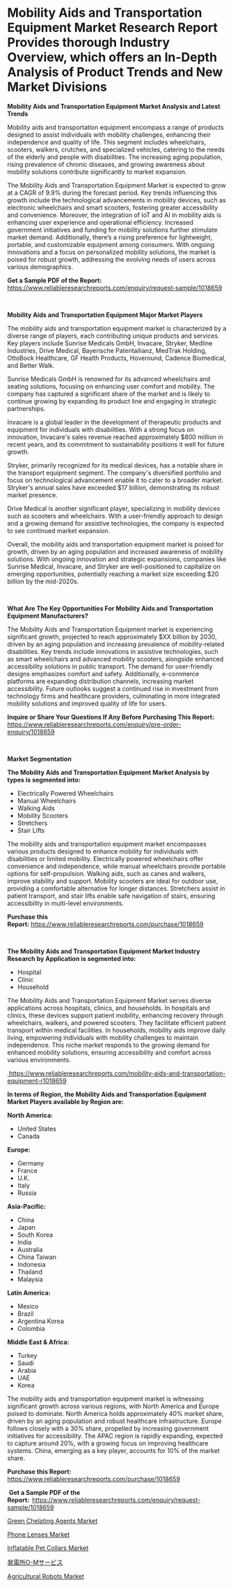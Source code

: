 <p><h1>Mobility Aids and Transportation Equipment Market Research Report Provides thorough Industry Overview, which offers an In-Depth Analysis of Product Trends and New Market Divisions</h1></p><p><strong>Mobility Aids and Transportation Equipment Market Analysis and Latest Trends</strong></p>
<p><p>Mobility aids and transportation equipment encompass a range of products designed to assist individuals with mobility challenges, enhancing their independence and quality of life. This segment includes wheelchairs, scooters, walkers, crutches, and specialized vehicles, catering to the needs of the elderly and people with disabilities. The increasing aging population, rising prevalence of chronic diseases, and growing awareness about mobility solutions contribute significantly to market expansion.</p><p>The Mobility Aids and Transportation Equipment Market is expected to grow at a CAGR of 9.9% during the forecast period. Key trends influencing this growth include the technological advancements in mobility devices, such as electronic wheelchairs and smart scooters, fostering greater accessibility and convenience. Moreover, the integration of IoT and AI in mobility aids is enhancing user experience and operational efficiency. Increased government initiatives and funding for mobility solutions further stimulate market demand. Additionally, there’s a rising preference for lightweight, portable, and customizable equipment among consumers. With ongoing innovations and a focus on personalized mobility solutions, the market is poised for robust growth, addressing the evolving needs of users across various demographics.</p></p>
<p><strong>Get a Sample PDF of the Report:&nbsp;</strong> <a href="https://www.reliableresearchreports.com/enquiry/request-sample/1018659">https://www.reliableresearchreports.com/enquiry/request-sample/1018659</a></p>
<p>&nbsp;</p>
<p><strong>Mobility Aids and Transportation Equipment Major Market Players</strong></p>
<p><p>The mobility aids and transportation equipment market is characterized by a diverse range of players, each contributing unique products and services. Key players include Sunrise Medicals GmbH, Invacare, Stryker, Medline Industries, Drive Medical, Bayerische Patentallianz, MedTrak Holding, OttoBock Healthcare, GF Health Products, Hoveround, Cadence Biomedical, and Better Walk.</p><p>Sunrise Medicals GmbH is renowned for its advanced wheelchairs and seating solutions, focusing on enhancing user comfort and mobility. The company has captured a significant share of the market and is likely to continue growing by expanding its product line and engaging in strategic partnerships.</p><p>Invacare is a global leader in the development of therapeutic products and equipment for individuals with disabilities. With a strong focus on innovation, Invacare's sales revenue reached approximately $800 million in recent years, and its commitment to sustainability positions it well for future growth.</p><p>Stryker, primarily recognized for its medical devices, has a notable share in the transport equipment segment. The company's diversified portfolio and focus on technological advancement enable it to cater to a broader market. Stryker's annual sales have exceeded $17 billion, demonstrating its robust market presence.</p><p>Drive Medical is another significant player, specializing in mobility devices such as scooters and wheelchairs. With a user-friendly approach to design and a growing demand for assistive technologies, the company is expected to see continued market expansion.</p><p>Overall, the mobility aids and transportation equipment market is poised for growth, driven by an aging population and increased awareness of mobility solutions. With ongoing innovation and strategic expansions, companies like Sunrise Medical, Invacare, and Stryker are well-positioned to capitalize on emerging opportunities, potentially reaching a market size exceeding $20 billion by the mid-2020s.</p></p>
<p>&nbsp;</p>
<p><strong>What Are The Key Opportunities For Mobility Aids and Transportation Equipment Manufacturers?</strong></p>
<p><p>The Mobility Aids and Transportation Equipment market is experiencing significant growth, projected to reach approximately $XX billion by 2030, driven by an aging population and increasing prevalence of mobility-related disabilities. Key trends include innovations in assistive technologies, such as smart wheelchairs and advanced mobility scooters, alongside enhanced accessibility solutions in public transport. The demand for user-friendly designs emphasizes comfort and safety. Additionally, e-commerce platforms are expanding distribution channels, increasing market accessibility. Future outlooks suggest a continued rise in investment from technology firms and healthcare providers, culminating in more integrated mobility solutions and improved quality of life for users.</p></p>
<p><strong>Inquire or Share Your Questions If Any Before Purchasing This Report:</strong> <a href="https://www.reliableresearchreports.com/enquiry/pre-order-enquiry/1018659">https://www.reliableresearchreports.com/enquiry/pre-order-enquiry/1018659</a></p>
<p>&nbsp;</p>
<p><strong>Market Segmentation</strong></p>
<p><strong>The Mobility Aids and Transportation Equipment Market Analysis by types is segmented into:</strong></p>
<p><ul><li>Electrically Powered Wheelchairs</li><li>Manual Wheelchairs</li><li>Walking Aids</li><li>Mobility Scooters</li><li>Stretchers</li><li>Stair Lifts</li></ul></p>
<p><p>The mobility aids and transportation equipment market encompasses various products designed to enhance mobility for individuals with disabilities or limited mobility. Electrically powered wheelchairs offer convenience and independence, while manual wheelchairs provide portable options for self-propulsion. Walking aids, such as canes and walkers, improve stability and support. Mobility scooters are ideal for outdoor use, providing a comfortable alternative for longer distances. Stretchers assist in patient transport, and stair lifts enable safe navigation of stairs, ensuring accessibility in multi-level environments.</p></p>
<p><strong>Purchase this Report:&nbsp;</strong><a href="https://www.reliableresearchreports.com/purchase/1018659">https://www.reliableresearchreports.com/purchase/1018659</a></p>
<p>&nbsp;</p>
<p><strong>The Mobility Aids and Transportation Equipment Market Industry Research by Application is segmented into:</strong></p>
<p><ul><li>Hospital</li><li>Clinic</li><li>Household</li></ul></p>
<p><p>The Mobility Aids and Transportation Equipment Market serves diverse applications across hospitals, clinics, and households. In hospitals and clinics, these devices support patient mobility, enhancing recovery through wheelchairs, walkers, and powered scooters. They facilitate efficient patient transport within medical facilities. In households, mobility aids improve daily living, empowering individuals with mobility challenges to maintain independence. This niche market responds to the growing demand for enhanced mobility solutions, ensuring accessibility and comfort across various environments.</p></p>
<p><a href="https://www.reliableresearchreports.com/mobility-aids-and-transportation-equipment-r1018659">&nbsp;https://www.reliableresearchreports.com/mobility-aids-and-transportation-equipment-r1018659</a></p>
<p><strong>In terms of Region, the Mobility Aids and Transportation Equipment Market Players available by Region are:</strong></p>
<p>
    <p> <strong> North America: </strong>
        <ul>
            <li>United States</li>
            <li>Canada</li>
        </ul>
        </p> 
    <p> <strong> Europe: </strong>
        <ul>
            <li>Germany</li>
            <li>France</li>
            <li>U.K.</li>
            <li>Italy</li>
            <li>Russia</li>
        </ul>
        </p> 
    <p> <strong> Asia-Pacific: </strong>
        <ul>
            <li>China</li>
            <li>Japan</li>
            <li>South Korea</li>
            <li>India</li>
            <li>Australia</li>
            <li>China Taiwan</li>
            <li>Indonesia</li>
            <li>Thailand</li>
            <li>Malaysia</li>
        </ul>
        </p> 
    <p> <strong> Latin America: </strong>
        <ul>
            <li>Mexico</li>
            <li>Brazil</li>
            <li>Argentina Korea</li>
            <li>Colombia</li>
        </ul>
        </p> 
    <p> <strong> Middle East & Africa: </strong>
        <ul>
            <li>Turkey</li>
            <li>Saudi</li>
            <li>Arabia</li>
            <li>UAE</li>
            <li>Korea</li>
        </ul>
    </p>
    </p>
<p><p>The mobility aids and transportation equipment market is witnessing significant growth across various regions, with North America and Europe poised to dominate. North America holds approximately 40% market share, driven by an aging population and robust healthcare infrastructure. Europe follows closely with a 30% share, propelled by increasing government initiatives for accessibility. The APAC region is rapidly expanding, expected to capture around 20%, with a growing focus on improving healthcare systems. China, emerging as a key player, accounts for 10% of the market share.</p></p>
<p><strong>Purchase this Report: </strong><a href="https://www.reliableresearchreports.com/purchase/1018659">https://www.reliableresearchreports.com/purchase/1018659</a></p>
<p>&nbsp;<strong>Get a Sample PDF of the Report:&nbsp;&nbsp;</strong><a href="https://www.reliableresearchreports.com/enquiry/request-sample/1018659">https://www.reliableresearchreports.com/enquiry/request-sample/1018659</a></p>
<p><strong></strong></p>
<p><p><a href="https://issuu.com/reportprime-2/docs/green-chelating-agents-market-size-_4a6efbcff45f21">Green Chelating Agents Market</a></p><p><a href="https://www.linkedin.com/pulse/phone-lenses-market-trends-analysis-opportunities-challenges-xvdrc?trackingId=ZPOBLnWhQuKGtllCbKaVWg%3D%3D">Phone Lenses Market</a></p><p><a href="https://www.linkedin.com/pulse/inflatable-pet-collars-market-global-regional-analysis-focus-wdzgc?trackingId=MN%2BdrlLZRvmmcbHhxkJD0g%3D%3D">Inflatable Pet Collars Market</a></p><p><a href="https://medium.com/@lamarledner2023/power-plant-o-m-services-market-%E3%81%AE%E3%82%B0%E3%83%AD%E3%83%BC%E3%83%90%E3%83%AB%E5%B8%82%E5%A0%B4%E6%A6%82%E8%A6%81%E3%81%AF-%E4%B8%96%E7%95%8C%E3%81%8A%E3%82%88%E3%81%B3%E4%B8%BB%E8%A6%81%E5%B8%82%E5%A0%B4%E3%81%AB%E3%81%8A%E3%81%91%E3%82%8B%E6%A5%AD%E7%95%8C%E3%81%AB%E5%BD%B1%E9%9F%BF%E3%82%92%E4%B8%8E%E3%81%88%E3%82%8B%E4%B8%BB%E8%A6%81%E3%81%AA%E3%83%88%E3%83%AC%E3%83%B3%E3%83%89%E3%81%AB%E3%81%A4%E3%81%84%E3%81%A6-%E7%8B%AC%E8%87%AA%E3%81%AE%E8%A6%96%E7%82%B9%E3%82%92%E6%8F%90%E4%BE%9B%E3%81%97%E3%81%BE%E3%81%99-a53b93470321">発電所O-Mサービス</a></p><p><a href="https://github.com/angelajermaine/Market-Research-Report-List-5/blob/main/agricultural-robots-market.md">Agricultural Robots Market</a></p></p>